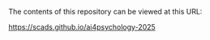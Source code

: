 The contents of this repository can be viewed at this URL: 

https://scads.github.io/ai4psychology-2025
 
